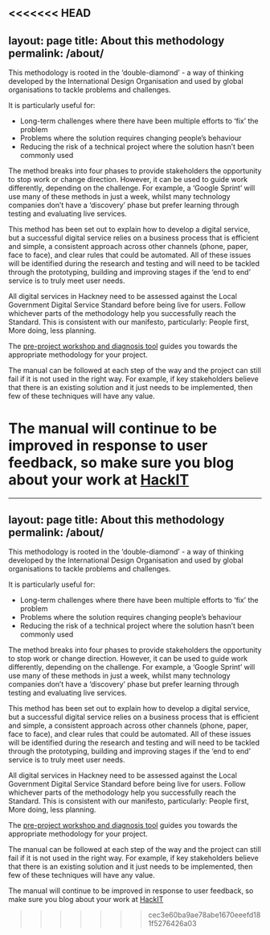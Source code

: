 <<<<<<< HEAD
---
layout: page
title: About this methodology
permalink: /about/
---

This methodology is rooted in the ‘double-diamond’ - a way of thinking developed by the International Design Organisation and used by global organisations to tackle problems and challenges. 

 

It is particularly useful for:

<ul>
<li>Long-term challenges where there have been multiple efforts to ‘fix’ the problem</li>
<li>Problems where the solution requires changing people’s behaviour </li>
<li>Reducing the risk of a technical project where the solution hasn’t been commonly used</li>
</ul>

 

The method breaks into four phases to provide stakeholders the opportunity to stop work or change direction. However, it can be used to guide work differently, depending on the challenge. For example, a ‘Google Sprint’ will use many of these methods in just a week, whilst many technology companies don’t have a ‘discovery’ phase but prefer learning through testing and evaluating live services. 

 

This method has been set out to explain how to develop a digital service, but a successful digital service relies on a business process that is efficient and simple, a consistent approach across other channels (phone, paper, face to face), and clear rules that could be automated. All of these issues will be identified during the research and testing and will need to be tackled through the prototyping, building and improving stages if the ‘end to end’ service is to truly meet user needs. 

 

All digital services in Hackney need to be assessed against the Local Government Digital Service Standard before being live for users. Follow whichever parts of the methodology help you successfully reach the Standard. This is consistent with our manifesto, particularly: People first, More doing, less planning. 

 

The <a href="https://blogs.hackney.gov.uk/HackIT">pre-project workshop and diagnosis tool</a> guides you towards the appropriate methodology for your project. 

 

The manual can be followed at each step of the way and the project can still fail if it is not used in the right way. For example, if key stakeholders believe that there is an existing solution and it just needs to be implemented, then few of these techniques will have any value. 

 
The manual will continue to be improved in response to user feedback, so make sure you blog about your work at <a href="https://blogs.hackney.gov.uk/HackIT">HackIT </a>
=======
---
layout: page
title: About this methodology
permalink: /about/
---

This methodology is rooted in the ‘double-diamond’ - a way of thinking developed by the International Design Organisation and used by global organisations to tackle problems and challenges. 

 

It is particularly useful for:

<ul>
<li>Long-term challenges where there have been multiple efforts to ‘fix’ the problem</li>
<li>Problems where the solution requires changing people’s behaviour </li>
<li>Reducing the risk of a technical project where the solution hasn’t been commonly used</li>
</ul>

 

The method breaks into four phases to provide stakeholders the opportunity to stop work or change direction. However, it can be used to guide work differently, depending on the challenge. For example, a ‘Google Sprint’ will use many of these methods in just a week, whilst many technology companies don’t have a ‘discovery’ phase but prefer learning through testing and evaluating live services. 

 

This method has been set out to explain how to develop a digital service, but a successful digital service relies on a business process that is efficient and simple, a consistent approach across other channels (phone, paper, face to face), and clear rules that could be automated. All of these issues will be identified during the research and testing and will need to be tackled through the prototyping, building and improving stages if the ‘end to end’ service is to truly meet user needs. 

 

All digital services in Hackney need to be assessed against the Local Government Digital Service Standard before being live for users. Follow whichever parts of the methodology help you successfully reach the Standard. This is consistent with our manifesto, particularly: People first, More doing, less planning. 

 

The <a href="https://blogs.hackney.gov.uk/HackIT">pre-project workshop and diagnosis tool</a> guides you towards the appropriate methodology for your project. 

 

The manual can be followed at each step of the way and the project can still fail if it is not used in the right way. For example, if key stakeholders believe that there is an existing solution and it just needs to be implemented, then few of these techniques will have any value. 

 
The manual will continue to be improved in response to user feedback, so make sure you blog about your work at <a href="https://blogs.hackney.gov.uk/HackIT">HackIT </a>
>>>>>>> cec3e60ba9ae78abe1670eeefd181f5276426a03
